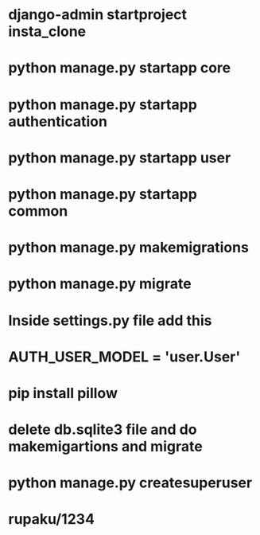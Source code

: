 # django-admin startproject insta_clone

# python manage.py startapp core

# python manage.py startapp authentication

# python manage.py startapp user

# python manage.py startapp common

# python manage.py makemigrations

# python manage.py migrate

# Inside settings.py file add this

# AUTH_USER_MODEL = 'user.User'

# pip install pillow

# delete db.sqlite3 file and do makemigartions and migrate

# python manage.py createsuperuser

# rupaku/1234
